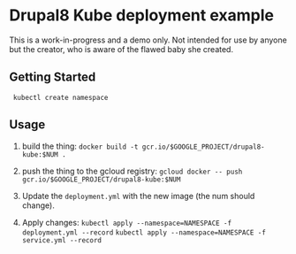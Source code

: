 # Drupal8 Kube deployment example


This is a work-in-progress and a demo only. Not intended for use by anyone but
the creator, who is aware of the flawed baby she created.

## Getting Started

` kubectl create namespace`

## Usage

1. build the thing:
`docker build -t gcr.io/$GOOGLE_PROJECT/drupal8-kube:$NUM .`

2. push the thing to the gcloud registry:
`gcloud docker -- push gcr.io/$GOOGLE_PROJECT/drupal8-kube:$NUM`

3. Update the `deployment.yml` with the new image (the num should change).

4. Apply changes:
`kubectl apply --namespace=NAMESPACE -f deployment.yml --record`
`kubectl apply --namespace=NAMESPACE -f service.yml --record`
